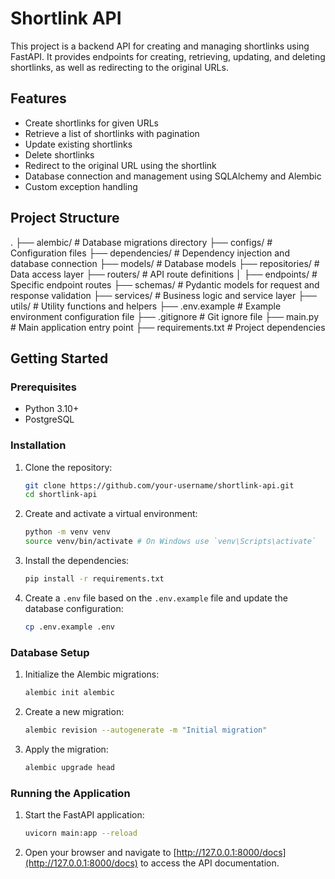 <!-- @format -->

# Shortlink API

This project is a backend API for creating and managing shortlinks using FastAPI. It provides endpoints for creating, retrieving, updating, and deleting shortlinks, as well as redirecting to the original URLs.

## Features

-   Create shortlinks for given URLs
-   Retrieve a list of shortlinks with pagination
-   Update existing shortlinks
-   Delete shortlinks
-   Redirect to the original URL using the shortlink
-   Database connection and management using SQLAlchemy and Alembic
-   Custom exception handling

## Project Structure

.
├── alembic/ # Database migrations directory
├── configs/ # Configuration files
├── dependencies/ # Dependency injection and database connection
├── models/ # Database models
├── repositories/ # Data access layer
├── routers/ # API route definitions
│ ├── endpoints/ # Specific endpoint routes
├── schemas/ # Pydantic models for request and response validation
├── services/ # Business logic and service layer
├── utils/ # Utility functions and helpers
├── .env.example # Example environment configuration file
├── .gitignore # Git ignore file
├── main.py # Main application entry point
├── requirements.txt # Project dependencies

## Getting Started

### Prerequisites

-   Python 3.10+
-   PostgreSQL

### Installation

1. Clone the repository:

    ```sh
    git clone https://github.com/your-username/shortlink-api.git
    cd shortlink-api
    ```

2. Create and activate a virtual environment:

    ```sh
    python -m venv venv
    source venv/bin/activate # On Windows use `venv\Scripts\activate`
    ```

3. Install the dependencies:

    ```sh
    pip install -r requirements.txt
    ```

4. Create a `.env` file based on the `.env.example` file and update the database configuration:

    ```sh
    cp .env.example .env
    ```

### Database Setup

1. Initialize the Alembic migrations:

    ```sh
    alembic init alembic
    ```

2. Create a new migration:

    ```sh
    alembic revision --autogenerate -m "Initial migration"
    ```

3. Apply the migration:

    ```sh
    alembic upgrade head
    ```

### Running the Application

1. Start the FastAPI application:

    ```sh
    uvicorn main:app --reload
    ```

2. Open your browser and navigate to [http://127.0.0.1:8000/docs](http://127.0.0.1:8000/docs) to access the API documentation.
